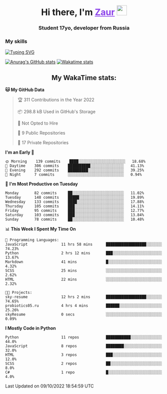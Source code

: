 <h1 align="center">
    Hi there, I'm 
    <a href="https://t.me/skyguy" target="_blank" style="color: #8C43EA">Zaur</a>
    <img src="https://github.com/blackcater/blackcater/raw/main/images/Hi.gif" height="32">
</h1>

<h3 align="center">
    Student 17yo, developer from Russia
</h3>  

### **My skills**
[![Typing SVG](https://readme-typing-svg.herokuapp.com?font=Oxanium&duration=3000&pause=1500&color=8C43EA&height=30&lines=Python:+FastAPI,+Flask,+Aiogram,+Telethon;SQL:+PostgreSQL,+SQLite;Javascript:+React.js;HTML,+CSS+(SCSS))](https://git.io/typing-svg)

[![Anurag's GitHub stats](https://github-readme-stats.vercel.app/api?username=mrskyguy&hide_title=true&count_private=true&show_icons=true&title_color=8C43EA&icon_color=BE57EA&bg_color=30,191919,341b56&text_color=B1B1B1&border_radius=10&hide_border=true)](https://github.com/anuraghazra/github-readme-stats)
[![Wakatime stats](https://github-readme-stats.vercel.app/api/wakatime?username=skyguy&hide_title=true&show_icons=true&title_color=8C43EA&icon_color=BE57EA&bg_color=30,191919,341b56&text_color=B1B1B1&border_radius=10&hide_border=true)](https://github.com/anuraghazra/github-readme-stats)


<h2 align="center"> My WakaTime stats: </h2>

<!--START_SECTION:waka-->
**🐱 My GitHub Data** 

> 🏆 311 Contributions in the Year 2022
 > 
> 📦 298.8 kB Used in GitHub's Storage 
 > 
> 🚫 Not Opted to Hire
 > 
> 📜 9 Public Repositories 
 > 
> 🔑 17 Private Repositories  
 > 
**I'm an Early 🐤** 

```text
🌞 Morning    139 commits    ████░░░░░░░░░░░░░░░░░░░░░   18.68% 
🌆 Daytime    306 commits    ██████████░░░░░░░░░░░░░░░   41.13% 
🌃 Evening    292 commits    █████████░░░░░░░░░░░░░░░░   39.25% 
🌙 Night      7 commits      ░░░░░░░░░░░░░░░░░░░░░░░░░   0.94%

```
📅 **I'm Most Productive on Tuesday** 

```text
Monday       82 commits     ██░░░░░░░░░░░░░░░░░░░░░░░   11.02% 
Tuesday      148 commits    █████░░░░░░░░░░░░░░░░░░░░   19.89% 
Wednesday    133 commits    ████░░░░░░░░░░░░░░░░░░░░░   17.88% 
Thursday     105 commits    ███░░░░░░░░░░░░░░░░░░░░░░   14.11% 
Friday       95 commits     ███░░░░░░░░░░░░░░░░░░░░░░   12.77% 
Saturday     103 commits    ███░░░░░░░░░░░░░░░░░░░░░░   13.84% 
Sunday       78 commits     ██░░░░░░░░░░░░░░░░░░░░░░░   10.48%

```


📊 **This Week I Spent My Time On** 

```text
💬 Programming Languages: 
JavaScript               11 hrs 58 mins      ██████████████████░░░░░░░   74.23% 
Python                   2 hrs 12 mins       ███░░░░░░░░░░░░░░░░░░░░░░   13.67% 
Markdown                 41 mins             █░░░░░░░░░░░░░░░░░░░░░░░░   4.32% 
SCSS                     25 mins             ░░░░░░░░░░░░░░░░░░░░░░░░░   2.62% 
HTML                     22 mins             ░░░░░░░░░░░░░░░░░░░░░░░░░   2.32%

🐱‍💻 Projects: 
sky-resume               12 hrs 2 mins       ██████████████████░░░░░░░   74.65% 
probiotics05.ru          4 hrs 4 mins        ██████░░░░░░░░░░░░░░░░░░░   25.26% 
skyResume                0 secs              ░░░░░░░░░░░░░░░░░░░░░░░░░   0.09%

```

**I Mostly Code in Python** 

```text
Python                   11 repos            ███████████░░░░░░░░░░░░░░   44.0% 
JavaScript               8 repos             ████████░░░░░░░░░░░░░░░░░   32.0% 
HTML                     3 repos             ███░░░░░░░░░░░░░░░░░░░░░░   12.0% 
SCSS                     2 repos             ██░░░░░░░░░░░░░░░░░░░░░░░   8.0% 
C#                       1 repo              █░░░░░░░░░░░░░░░░░░░░░░░░   4.0%

```



 Last Updated on 09/10/2022 18:54:59 UTC
<!--END_SECTION:waka-->
